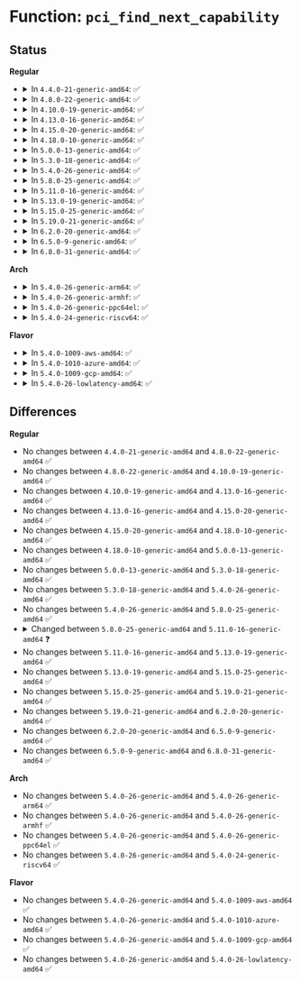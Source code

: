 # Function: <code>pci_find_next_capability</code>

## Status
<b>Regular</b>
<ul>
<li>
<details>
<summary>In <code>4.4.0-21-generic-amd64</code>: ✅</summary>

```c
int pci_find_next_capability(struct pci_dev * dev, u8 pos, int cap)
```

```json
{
  "name": "pci_find_next_capability",
  "collision_type": "Unique Global",
  "inline_type": "No",
  "funcs": [
    {
      "addr": 18446744071583251008,
      "name": "pci_find_next_capability",
      "external": true,
      "loc": "drivers/pci/pci.c:191",
      "file": "drivers/pci/pci.c",
      "inline": "seen, unknown",
      "caller_inline": [],
      "caller_func": [
        "drivers/virtio/virtio_pci_modern.c:virtio_pci_modern_probe",
        "drivers/virtio/virtio_pci_modern.c:virtio_pci_modern_probe",
        "drivers/virtio/virtio_pci_modern.c:virtio_pci_modern_probe",
        "drivers/virtio/virtio_pci_modern.c:virtio_pci_modern_probe"
      ]
    }
  ],
  "symbols": [
    {
      "addr": 18446744071583251008,
      "name": "pci_find_next_capability",
      "section": ".text",
      "bind": "STB_GLOBAL",
      "size": 85
    }
  ]
}
```
</details>
</li>
<li>
<details>
<summary>In <code>4.8.0-22-generic-amd64</code>: ✅</summary>

```c
int pci_find_next_capability(struct pci_dev * dev, u8 pos, int cap)
```

```json
{
  "name": "pci_find_next_capability",
  "collision_type": "Unique Global",
  "inline_type": "No",
  "funcs": [
    {
      "addr": 18446744071583560416,
      "name": "pci_find_next_capability",
      "external": true,
      "loc": "drivers/pci/pci.c:212",
      "file": "drivers/pci/pci.c",
      "inline": "seen, unknown",
      "caller_inline": [],
      "caller_func": [
        "drivers/virtio/virtio_pci_modern.c:virtio_pci_modern_probe",
        "drivers/virtio/virtio_pci_modern.c:virtio_pci_modern_probe",
        "drivers/virtio/virtio_pci_modern.c:virtio_pci_modern_probe",
        "drivers/virtio/virtio_pci_modern.c:virtio_pci_modern_probe"
      ]
    }
  ],
  "symbols": [
    {
      "addr": 18446744071583560416,
      "name": "pci_find_next_capability",
      "section": ".text",
      "bind": "STB_GLOBAL",
      "size": 85
    }
  ]
}
```
</details>
</li>
<li>
<details>
<summary>In <code>4.10.0-19-generic-amd64</code>: ✅</summary>

```c
int pci_find_next_capability(struct pci_dev * dev, u8 pos, int cap)
```

```json
{
  "name": "pci_find_next_capability",
  "collision_type": "Unique Global",
  "inline_type": "No",
  "funcs": [
    {
      "addr": 18446744071583697344,
      "name": "pci_find_next_capability",
      "external": true,
      "loc": "drivers/pci/pci.c:212",
      "file": "drivers/pci/pci.c",
      "inline": "seen, unknown",
      "caller_inline": [],
      "caller_func": [
        "drivers/virtio/virtio_pci_modern.c:virtio_pci_modern_probe",
        "drivers/virtio/virtio_pci_modern.c:virtio_pci_modern_probe",
        "drivers/virtio/virtio_pci_modern.c:virtio_pci_modern_probe",
        "drivers/virtio/virtio_pci_modern.c:virtio_pci_modern_probe"
      ]
    }
  ],
  "symbols": [
    {
      "addr": 18446744071583697344,
      "name": "pci_find_next_capability",
      "section": ".text",
      "bind": "STB_GLOBAL",
      "size": 85
    }
  ]
}
```
</details>
</li>
<li>
<details>
<summary>In <code>4.13.0-16-generic-amd64</code>: ✅</summary>

```c
int pci_find_next_capability(struct pci_dev * dev, u8 pos, int cap)
```

```json
{
  "name": "pci_find_next_capability",
  "collision_type": "Unique Global",
  "inline_type": "No",
  "funcs": [
    {
      "addr": 18446744071583737456,
      "name": "pci_find_next_capability",
      "external": true,
      "loc": "drivers/pci/pci.c:214",
      "file": "drivers/pci/pci.c",
      "inline": "seen, unknown",
      "caller_inline": [],
      "caller_func": [
        "drivers/virtio/virtio_pci_modern.c:virtio_pci_modern_probe",
        "drivers/virtio/virtio_pci_modern.c:virtio_pci_modern_probe",
        "drivers/virtio/virtio_pci_modern.c:virtio_pci_modern_probe",
        "drivers/virtio/virtio_pci_modern.c:virtio_pci_modern_probe"
      ]
    }
  ],
  "symbols": [
    {
      "addr": 18446744071583737456,
      "name": "pci_find_next_capability",
      "section": ".text",
      "bind": "STB_GLOBAL",
      "size": 85
    }
  ]
}
```
</details>
</li>
<li>
<details>
<summary>In <code>4.15.0-20-generic-amd64</code>: ✅</summary>

```c
int pci_find_next_capability(struct pci_dev * dev, u8 pos, int cap)
```

```json
{
  "name": "pci_find_next_capability",
  "collision_type": "Unique Global",
  "inline_type": "No",
  "funcs": [
    {
      "addr": 18446744071583996000,
      "name": "pci_find_next_capability",
      "external": true,
      "loc": "drivers/pci/pci.c:215",
      "file": "drivers/pci/pci.c",
      "inline": "seen, unknown",
      "caller_inline": [],
      "caller_func": [
        "drivers/virtio/virtio_pci_modern.c:virtio_pci_modern_probe",
        "drivers/virtio/virtio_pci_modern.c:virtio_pci_modern_probe",
        "drivers/virtio/virtio_pci_modern.c:virtio_pci_modern_probe",
        "drivers/virtio/virtio_pci_modern.c:virtio_pci_modern_probe"
      ]
    }
  ],
  "symbols": [
    {
      "addr": 18446744071583996000,
      "name": "pci_find_next_capability",
      "section": ".text",
      "bind": "STB_GLOBAL",
      "size": 85
    }
  ]
}
```
</details>
</li>
<li>
<details>
<summary>In <code>4.18.0-10-generic-amd64</code>: ✅</summary>

```c
int pci_find_next_capability(struct pci_dev * dev, u8 pos, int cap)
```

```json
{
  "name": "pci_find_next_capability",
  "collision_type": "Unique Global",
  "inline_type": "No",
  "funcs": [
    {
      "addr": 18446744071584190624,
      "name": "pci_find_next_capability",
      "external": true,
      "loc": "drivers/pci/pci.c:227",
      "file": "drivers/pci/pci.c",
      "inline": "seen, unknown",
      "caller_inline": [],
      "caller_func": [
        "drivers/virtio/virtio_pci_modern.c:virtio_pci_modern_probe",
        "drivers/virtio/virtio_pci_modern.c:virtio_pci_modern_probe",
        "drivers/virtio/virtio_pci_modern.c:virtio_pci_modern_probe",
        "drivers/virtio/virtio_pci_modern.c:virtio_pci_modern_probe"
      ]
    }
  ],
  "symbols": [
    {
      "addr": 18446744071584190624,
      "name": "pci_find_next_capability",
      "section": ".text",
      "bind": "STB_GLOBAL",
      "size": 85
    }
  ]
}
```
</details>
</li>
<li>
<details>
<summary>In <code>5.0.0-13-generic-amd64</code>: ✅</summary>

```c
int pci_find_next_capability(struct pci_dev * dev, u8 pos, int cap)
```

```json
{
  "name": "pci_find_next_capability",
  "collision_type": "Unique Global",
  "inline_type": "No",
  "funcs": [
    {
      "addr": 18446744071584279312,
      "name": "pci_find_next_capability",
      "external": true,
      "loc": "drivers/pci/pci.c:393",
      "file": "drivers/pci/pci.c",
      "inline": "seen, unknown",
      "caller_inline": [],
      "caller_func": [
        "drivers/virtio/virtio_pci_modern.c:virtio_pci_modern_probe",
        "drivers/virtio/virtio_pci_modern.c:virtio_pci_modern_probe",
        "drivers/virtio/virtio_pci_modern.c:virtio_pci_modern_probe",
        "drivers/virtio/virtio_pci_modern.c:virtio_pci_modern_probe"
      ]
    }
  ],
  "symbols": [
    {
      "addr": 18446744071584279312,
      "name": "pci_find_next_capability",
      "section": ".text",
      "bind": "STB_GLOBAL",
      "size": 85
    }
  ]
}
```
</details>
</li>
<li>
<details>
<summary>In <code>5.3.0-18-generic-amd64</code>: ✅</summary>

```c
int pci_find_next_capability(struct pci_dev * dev, u8 pos, int cap)
```

```json
{
  "name": "pci_find_next_capability",
  "collision_type": "Unique Global",
  "inline_type": "No",
  "funcs": [
    {
      "addr": 18446744071584473744,
      "name": "pci_find_next_capability",
      "external": true,
      "loc": "drivers/pci/pci.c:393",
      "file": "drivers/pci/pci.c",
      "inline": "seen, unknown",
      "caller_inline": [],
      "caller_func": [
        "drivers/virtio/virtio_pci_modern.c:virtio_pci_modern_probe",
        "drivers/virtio/virtio_pci_modern.c:virtio_pci_modern_probe",
        "drivers/virtio/virtio_pci_modern.c:virtio_pci_modern_probe",
        "drivers/virtio/virtio_pci_modern.c:virtio_pci_modern_probe"
      ]
    }
  ],
  "symbols": [
    {
      "addr": 18446744071584473744,
      "name": "pci_find_next_capability",
      "section": ".text",
      "bind": "STB_GLOBAL",
      "size": 86
    }
  ]
}
```
</details>
</li>
<li>
<details>
<summary>In <code>5.4.0-26-generic-amd64</code>: ✅</summary>

```c
int pci_find_next_capability(struct pci_dev * dev, u8 pos, int cap)
```

```json
{
  "name": "pci_find_next_capability",
  "collision_type": "Unique Global",
  "inline_type": "No",
  "funcs": [
    {
      "addr": 18446744071584609024,
      "name": "pci_find_next_capability",
      "external": true,
      "loc": "drivers/pci/pci.c:393",
      "file": "drivers/pci/pci.c",
      "inline": "seen, unknown",
      "caller_inline": [],
      "caller_func": [
        "drivers/virtio/virtio_pci_modern.c:virtio_pci_modern_probe",
        "drivers/virtio/virtio_pci_modern.c:virtio_pci_modern_probe",
        "drivers/virtio/virtio_pci_modern.c:virtio_pci_modern_probe",
        "drivers/virtio/virtio_pci_modern.c:virtio_pci_modern_probe"
      ]
    }
  ],
  "symbols": [
    {
      "addr": 18446744071584609024,
      "name": "pci_find_next_capability",
      "section": ".text",
      "bind": "STB_GLOBAL",
      "size": 86
    }
  ]
}
```
</details>
</li>
<li>
<details>
<summary>In <code>5.8.0-25-generic-amd64</code>: ✅</summary>

```c
int pci_find_next_capability(struct pci_dev * dev, u8 pos, int cap)
```

```json
{
  "name": "pci_find_next_capability",
  "collision_type": "Unique Global",
  "inline_type": "No",
  "funcs": [
    {
      "addr": 18446744071585286496,
      "name": "pci_find_next_capability",
      "external": true,
      "loc": "drivers/pci/pci.c:425",
      "file": "drivers/pci/pci.c",
      "inline": "seen, unknown",
      "caller_inline": [],
      "caller_func": [
        "drivers/virtio/virtio_pci_modern.c:virtio_pci_modern_probe",
        "drivers/virtio/virtio_pci_modern.c:virtio_pci_modern_probe",
        "drivers/virtio/virtio_pci_modern.c:virtio_pci_modern_probe",
        "drivers/virtio/virtio_pci_modern.c:virtio_pci_modern_probe"
      ]
    }
  ],
  "symbols": [
    {
      "addr": 18446744071585286496,
      "name": "pci_find_next_capability",
      "section": ".text",
      "bind": "STB_GLOBAL",
      "size": 85
    }
  ]
}
```
</details>
</li>
<li>
<details>
<summary>In <code>5.11.0-16-generic-amd64</code>: ✅</summary>

```c
u8 pci_find_next_capability(struct pci_dev * dev, u8 pos, int cap)
```

```json
{
  "name": "pci_find_next_capability",
  "collision_type": "Unique Global",
  "inline_type": "No",
  "funcs": [
    {
      "addr": 18446744071585441200,
      "name": "pci_find_next_capability",
      "external": true,
      "loc": "drivers/pci/pci.c:434",
      "file": "drivers/pci/pci.c",
      "inline": "seen, unknown",
      "caller_inline": [],
      "caller_func": [
        "drivers/virtio/virtio_pci_modern.c:virtio_pci_modern_probe",
        "drivers/virtio/virtio_pci_modern.c:virtio_pci_modern_probe",
        "drivers/virtio/virtio_pci_modern.c:virtio_pci_modern_probe",
        "drivers/virtio/virtio_pci_modern.c:virtio_pci_modern_probe",
        "drivers/virtio/virtio_pci_modern.c:virtio_pci_find_shm_cap"
      ]
    }
  ],
  "symbols": [
    {
      "addr": 18446744071585441200,
      "name": "pci_find_next_capability",
      "section": ".text",
      "bind": "STB_GLOBAL",
      "size": 85
    }
  ]
}
```
</details>
</li>
<li>
<details>
<summary>In <code>5.13.0-19-generic-amd64</code>: ✅</summary>

```c
u8 pci_find_next_capability(struct pci_dev * dev, u8 pos, int cap)
```

```json
{
  "name": "pci_find_next_capability",
  "collision_type": "Unique Global",
  "inline_type": "No",
  "funcs": [
    {
      "addr": 18446744071585321376,
      "name": "pci_find_next_capability",
      "external": true,
      "loc": "drivers/pci/pci.c:434",
      "file": "drivers/pci/pci.c",
      "inline": "seen, unknown",
      "caller_inline": [],
      "caller_func": [
        "drivers/virtio/virtio_pci_modern_dev.c:vp_modern_probe",
        "drivers/virtio/virtio_pci_modern_dev.c:vp_modern_probe",
        "drivers/virtio/virtio_pci_modern_dev.c:vp_modern_probe",
        "drivers/virtio/virtio_pci_modern_dev.c:vp_modern_probe",
        "drivers/virtio/virtio_pci_modern.c:vp_get_shm_region"
      ]
    }
  ],
  "symbols": [
    {
      "addr": 18446744071585321376,
      "name": "pci_find_next_capability",
      "section": ".text",
      "bind": "STB_GLOBAL",
      "size": 86
    }
  ]
}
```
</details>
</li>
<li>
<details>
<summary>In <code>5.15.0-25-generic-amd64</code>: ✅</summary>

```c
u8 pci_find_next_capability(struct pci_dev * dev, u8 pos, int cap)
```

```json
{
  "name": "pci_find_next_capability",
  "collision_type": "Unique Global",
  "inline_type": "No",
  "funcs": [
    {
      "addr": 18446744071585776800,
      "name": "pci_find_next_capability",
      "external": true,
      "loc": "drivers/pci/pci.c:444",
      "file": "drivers/pci/pci.c",
      "inline": "seen, unknown",
      "caller_inline": [],
      "caller_func": [
        "drivers/virtio/virtio_pci_modern_dev.c:vp_modern_probe",
        "drivers/virtio/virtio_pci_modern_dev.c:vp_modern_probe",
        "drivers/virtio/virtio_pci_modern_dev.c:vp_modern_probe",
        "drivers/virtio/virtio_pci_modern_dev.c:vp_modern_probe",
        "drivers/virtio/virtio_pci_modern.c:vp_get_shm_region"
      ]
    }
  ],
  "symbols": [
    {
      "addr": 18446744071585776800,
      "name": "pci_find_next_capability",
      "section": ".text",
      "bind": "STB_GLOBAL",
      "size": 86
    }
  ]
}
```
</details>
</li>
<li>
<details>
<summary>In <code>5.19.0-21-generic-amd64</code>: ✅</summary>

```c
u8 pci_find_next_capability(struct pci_dev * dev, u8 pos, int cap)
```

```json
{
  "name": "pci_find_next_capability",
  "collision_type": "Unique Global",
  "inline_type": "No",
  "funcs": [
    {
      "addr": 18446744071586963264,
      "name": "pci_find_next_capability",
      "external": true,
      "loc": "drivers/pci/pci.c:461",
      "file": "drivers/pci/pci.c",
      "inline": "seen, unknown",
      "caller_inline": [],
      "caller_func": [
        "drivers/virtio/virtio_pci_modern_dev.c:vp_modern_probe",
        "drivers/virtio/virtio_pci_modern_dev.c:vp_modern_probe",
        "drivers/virtio/virtio_pci_modern_dev.c:vp_modern_probe",
        "drivers/virtio/virtio_pci_modern_dev.c:vp_modern_probe",
        "drivers/virtio/virtio_pci_modern.c:virtio_pci_find_shm_cap"
      ]
    }
  ],
  "symbols": [
    {
      "addr": 18446744071586963264,
      "name": "pci_find_next_capability",
      "section": ".text",
      "bind": "STB_GLOBAL",
      "size": 97
    }
  ]
}
```
</details>
</li>
<li>
<details>
<summary>In <code>6.2.0-20-generic-amd64</code>: ✅</summary>

```c
u8 pci_find_next_capability(struct pci_dev * dev, u8 pos, int cap)
```

```json
{
  "name": "pci_find_next_capability",
  "collision_type": "Unique Global",
  "inline_type": "No",
  "funcs": [
    {
      "addr": 18446744071588127216,
      "name": "pci_find_next_capability",
      "external": true,
      "loc": "drivers/pci/pci.c:445",
      "file": "drivers/pci/pci.c",
      "inline": "seen, unknown",
      "caller_inline": [],
      "caller_func": [
        "drivers/virtio/virtio_pci_modern_dev.c:vp_modern_probe",
        "drivers/virtio/virtio_pci_modern_dev.c:vp_modern_probe",
        "drivers/virtio/virtio_pci_modern_dev.c:vp_modern_probe",
        "drivers/virtio/virtio_pci_modern_dev.c:vp_modern_probe",
        "drivers/virtio/virtio_pci_modern.c:virtio_pci_find_shm_cap"
      ]
    }
  ],
  "symbols": [
    {
      "addr": 18446744071588127216,
      "name": "pci_find_next_capability",
      "section": ".text",
      "bind": "STB_GLOBAL",
      "size": 97
    }
  ]
}
```
</details>
</li>
<li>
<details>
<summary>In <code>6.5.0-9-generic-amd64</code>: ✅</summary>

```c
u8 pci_find_next_capability(struct pci_dev * dev, u8 pos, int cap)
```

```json
{
  "name": "pci_find_next_capability",
  "collision_type": "Unique Global",
  "inline_type": "No",
  "funcs": [
    {
      "addr": 18446744071588402480,
      "name": "pci_find_next_capability",
      "external": true,
      "loc": "drivers/pci/pci.c:460",
      "file": "drivers/pci/pci.c",
      "inline": "seen, unknown",
      "caller_inline": [],
      "caller_func": [
        "drivers/virtio/virtio_pci_modern_dev.c:vp_modern_probe",
        "drivers/virtio/virtio_pci_modern_dev.c:vp_modern_probe",
        "drivers/virtio/virtio_pci_modern_dev.c:vp_modern_probe",
        "drivers/virtio/virtio_pci_modern_dev.c:vp_modern_probe",
        "drivers/virtio/virtio_pci_modern.c:virtio_pci_find_shm_cap"
      ]
    }
  ],
  "symbols": [
    {
      "addr": 18446744071588402480,
      "name": "pci_find_next_capability",
      "section": ".text",
      "bind": "STB_GLOBAL",
      "size": 97
    }
  ]
}
```
</details>
</li>
<li>
<details>
<summary>In <code>6.8.0-31-generic-amd64</code>: ✅</summary>

```c
u8 pci_find_next_capability(struct pci_dev * dev, u8 pos, int cap)
```

```json
{
  "name": "pci_find_next_capability",
  "collision_type": "Unique Global",
  "inline_type": "No",
  "funcs": [
    {
      "addr": 18446744071588698464,
      "name": "pci_find_next_capability",
      "external": true,
      "loc": "drivers/pci/pci.c:460",
      "file": "drivers/pci/pci.c",
      "inline": "seen, unknown",
      "caller_inline": [],
      "caller_func": [
        "drivers/virtio/virtio_pci_modern_dev.c:vp_modern_probe",
        "drivers/virtio/virtio_pci_modern_dev.c:vp_modern_probe",
        "drivers/virtio/virtio_pci_modern_dev.c:vp_modern_probe",
        "drivers/virtio/virtio_pci_modern_dev.c:vp_modern_probe",
        "drivers/virtio/virtio_pci_modern.c:virtio_pci_find_shm_cap"
      ]
    }
  ],
  "symbols": [
    {
      "addr": 18446744071588698464,
      "name": "pci_find_next_capability",
      "section": ".text",
      "bind": "STB_GLOBAL",
      "size": 97
    }
  ]
}
```
</details>
</li>
</ul>
<b>Arch</b>
<ul>
<li>
<details>
<summary>In <code>5.4.0-26-generic-arm64</code>: ✅</summary>

```c
int pci_find_next_capability(struct pci_dev * dev, u8 pos, int cap)
```

```json
{
  "name": "pci_find_next_capability",
  "collision_type": "Unique Global",
  "inline_type": "No",
  "funcs": [
    {
      "addr": 18446603336496848080,
      "name": "pci_find_next_capability",
      "external": true,
      "loc": "drivers/pci/pci.c:393",
      "file": "drivers/pci/pci.c",
      "inline": "seen, unknown",
      "caller_inline": [],
      "caller_func": [
        "drivers/virtio/virtio_pci_modern.c:virtio_pci_modern_probe",
        "drivers/virtio/virtio_pci_modern.c:virtio_pci_modern_probe",
        "drivers/virtio/virtio_pci_modern.c:virtio_pci_modern_probe",
        "drivers/virtio/virtio_pci_modern.c:virtio_pci_modern_probe"
      ]
    }
  ],
  "symbols": [
    {
      "addr": 18446603336496848080,
      "name": "pci_find_next_capability",
      "section": ".text",
      "bind": "STB_GLOBAL",
      "size": 120
    }
  ]
}
```
</details>
</li>
<li>
<details>
<summary>In <code>5.4.0-26-generic-armhf</code>: ✅</summary>

```c
int pci_find_next_capability(struct pci_dev * dev, u8 pos, int cap)
```

```json
{
  "name": "pci_find_next_capability",
  "collision_type": "Unique Global",
  "inline_type": "No",
  "funcs": [
    {
      "addr": 3230128524,
      "name": "pci_find_next_capability",
      "external": true,
      "loc": "drivers/pci/pci.c:393",
      "file": "drivers/pci/pci.c",
      "inline": "seen, unknown",
      "caller_inline": [],
      "caller_func": [
        "drivers/virtio/virtio_pci_modern.c:virtio_pci_modern_probe",
        "drivers/virtio/virtio_pci_modern.c:virtio_pci_modern_probe",
        "drivers/virtio/virtio_pci_modern.c:virtio_pci_modern_probe",
        "drivers/virtio/virtio_pci_modern.c:virtio_pci_modern_probe"
      ]
    }
  ],
  "symbols": [
    {
      "addr": 3230128524,
      "name": "pci_find_next_capability",
      "section": ".text",
      "bind": "STB_GLOBAL",
      "size": 120
    }
  ]
}
```
</details>
</li>
<li>
<details>
<summary>In <code>5.4.0-26-generic-ppc64el</code>: ✅</summary>

```c
int pci_find_next_capability(struct pci_dev * dev, u8 pos, int cap)
```

```json
{
  "name": "pci_find_next_capability",
  "collision_type": "Unique Global",
  "inline_type": "No",
  "funcs": [
    {
      "addr": 13835058055290925904,
      "name": "pci_find_next_capability",
      "external": true,
      "loc": "drivers/pci/pci.c:393",
      "file": "drivers/pci/pci.c",
      "inline": "seen, unknown",
      "caller_inline": [],
      "caller_func": [
        "drivers/virtio/virtio_pci_modern.c:virtio_pci_modern_probe",
        "drivers/virtio/virtio_pci_modern.c:virtio_pci_modern_probe",
        "drivers/virtio/virtio_pci_modern.c:virtio_pci_modern_probe",
        "drivers/virtio/virtio_pci_modern.c:virtio_pci_modern_probe"
      ]
    }
  ],
  "symbols": [
    {
      "addr": 13835058055290925904,
      "name": "pci_find_next_capability",
      "section": ".text",
      "bind": "STB_GLOBAL",
      "size": 120
    }
  ]
}
```
</details>
</li>
<li>
<details>
<summary>In <code>5.4.0-24-generic-riscv64</code>: ✅</summary>

```c
int pci_find_next_capability(struct pci_dev * dev, u8 pos, int cap)
```

```json
{
  "name": "pci_find_next_capability",
  "collision_type": "Unique Global",
  "inline_type": "No",
  "funcs": [
    {
      "addr": 18446743936275552454,
      "name": "pci_find_next_capability",
      "external": true,
      "loc": "drivers/pci/pci.c:393",
      "file": "drivers/pci/pci.c",
      "inline": "seen, unknown",
      "caller_inline": [],
      "caller_func": [
        "drivers/virtio/virtio_pci_modern.c:virtio_pci_modern_probe",
        "drivers/virtio/virtio_pci_modern.c:virtio_pci_modern_probe",
        "drivers/virtio/virtio_pci_modern.c:virtio_pci_modern_probe",
        "drivers/virtio/virtio_pci_modern.c:virtio_pci_modern_probe"
      ]
    }
  ],
  "symbols": [
    {
      "addr": 18446743936275552454,
      "name": "pci_find_next_capability",
      "section": ".text",
      "bind": "STB_GLOBAL",
      "size": 82
    }
  ]
}
```
</details>
</li>
</ul>
<b>Flavor</b>
<ul>
<li>
<details>
<summary>In <code>5.4.0-1009-aws-amd64</code>: ✅</summary>

```c
int pci_find_next_capability(struct pci_dev * dev, u8 pos, int cap)
```

```json
{
  "name": "pci_find_next_capability",
  "collision_type": "Unique Global",
  "inline_type": "No",
  "funcs": [
    {
      "addr": 18446744071584561184,
      "name": "pci_find_next_capability",
      "external": true,
      "loc": "drivers/pci/pci.c:393",
      "file": "drivers/pci/pci.c",
      "inline": "seen, unknown",
      "caller_inline": [],
      "caller_func": [
        "drivers/virtio/virtio_pci_modern.c:virtio_pci_modern_probe",
        "drivers/virtio/virtio_pci_modern.c:virtio_pci_modern_probe",
        "drivers/virtio/virtio_pci_modern.c:virtio_pci_modern_probe",
        "drivers/virtio/virtio_pci_modern.c:virtio_pci_modern_probe"
      ]
    }
  ],
  "symbols": [
    {
      "addr": 18446744071584561184,
      "name": "pci_find_next_capability",
      "section": ".text",
      "bind": "STB_GLOBAL",
      "size": 86
    }
  ]
}
```
</details>
</li>
<li>
<details>
<summary>In <code>5.4.0-1010-azure-amd64</code>: ✅</summary>

```c
int pci_find_next_capability(struct pci_dev * dev, u8 pos, int cap)
```

```json
{
  "name": "pci_find_next_capability",
  "collision_type": "Unique Global",
  "inline_type": "No",
  "funcs": [
    {
      "addr": 18446744071584489344,
      "name": "pci_find_next_capability",
      "external": true,
      "loc": "drivers/pci/pci.c:393",
      "file": "drivers/pci/pci.c",
      "inline": "seen, unknown",
      "caller_inline": [],
      "caller_func": [
        "drivers/virtio/virtio_pci_modern.c:virtio_pci_modern_probe",
        "drivers/virtio/virtio_pci_modern.c:virtio_pci_modern_probe",
        "drivers/virtio/virtio_pci_modern.c:virtio_pci_modern_probe",
        "drivers/virtio/virtio_pci_modern.c:virtio_pci_modern_probe"
      ]
    }
  ],
  "symbols": [
    {
      "addr": 18446744071584489344,
      "name": "pci_find_next_capability",
      "section": ".text",
      "bind": "STB_GLOBAL",
      "size": 86
    }
  ]
}
```
</details>
</li>
<li>
<details>
<summary>In <code>5.4.0-1009-gcp-amd64</code>: ✅</summary>

```c
int pci_find_next_capability(struct pci_dev * dev, u8 pos, int cap)
```

```json
{
  "name": "pci_find_next_capability",
  "collision_type": "Unique Global",
  "inline_type": "No",
  "funcs": [
    {
      "addr": 18446744071584559184,
      "name": "pci_find_next_capability",
      "external": true,
      "loc": "drivers/pci/pci.c:393",
      "file": "drivers/pci/pci.c",
      "inline": "seen, unknown",
      "caller_inline": [],
      "caller_func": [
        "drivers/virtio/virtio_pci_modern.c:virtio_pci_modern_probe",
        "drivers/virtio/virtio_pci_modern.c:virtio_pci_modern_probe",
        "drivers/virtio/virtio_pci_modern.c:virtio_pci_modern_probe",
        "drivers/virtio/virtio_pci_modern.c:virtio_pci_modern_probe"
      ]
    }
  ],
  "symbols": [
    {
      "addr": 18446744071584559184,
      "name": "pci_find_next_capability",
      "section": ".text",
      "bind": "STB_GLOBAL",
      "size": 86
    }
  ]
}
```
</details>
</li>
<li>
<details>
<summary>In <code>5.4.0-26-lowlatency-amd64</code>: ✅</summary>

```c
int pci_find_next_capability(struct pci_dev * dev, u8 pos, int cap)
```

```json
{
  "name": "pci_find_next_capability",
  "collision_type": "Unique Global",
  "inline_type": "No",
  "funcs": [
    {
      "addr": 18446744071584666928,
      "name": "pci_find_next_capability",
      "external": true,
      "loc": "drivers/pci/pci.c:393",
      "file": "drivers/pci/pci.c",
      "inline": "seen, unknown",
      "caller_inline": [],
      "caller_func": [
        "drivers/virtio/virtio_pci_modern.c:virtio_pci_modern_probe",
        "drivers/virtio/virtio_pci_modern.c:virtio_pci_modern_probe",
        "drivers/virtio/virtio_pci_modern.c:virtio_pci_modern_probe",
        "drivers/virtio/virtio_pci_modern.c:virtio_pci_modern_probe"
      ]
    }
  ],
  "symbols": [
    {
      "addr": 18446744071584666928,
      "name": "pci_find_next_capability",
      "section": ".text",
      "bind": "STB_GLOBAL",
      "size": 86
    }
  ]
}
```
</details>
</li>
</ul>

## Differences
<b>Regular</b>
<ul>
<li>
No changes between <code>4.4.0-21-generic-amd64</code> and <code>4.8.0-22-generic-amd64</code> ✅
</li>
<li>
No changes between <code>4.8.0-22-generic-amd64</code> and <code>4.10.0-19-generic-amd64</code> ✅
</li>
<li>
No changes between <code>4.10.0-19-generic-amd64</code> and <code>4.13.0-16-generic-amd64</code> ✅
</li>
<li>
No changes between <code>4.13.0-16-generic-amd64</code> and <code>4.15.0-20-generic-amd64</code> ✅
</li>
<li>
No changes between <code>4.15.0-20-generic-amd64</code> and <code>4.18.0-10-generic-amd64</code> ✅
</li>
<li>
No changes between <code>4.18.0-10-generic-amd64</code> and <code>5.0.0-13-generic-amd64</code> ✅
</li>
<li>
No changes between <code>5.0.0-13-generic-amd64</code> and <code>5.3.0-18-generic-amd64</code> ✅
</li>
<li>
No changes between <code>5.3.0-18-generic-amd64</code> and <code>5.4.0-26-generic-amd64</code> ✅
</li>
<li>
No changes between <code>5.4.0-26-generic-amd64</code> and <code>5.8.0-25-generic-amd64</code> ✅
</li>
<li>
<details>
<summary>Changed between <code>5.8.0-25-generic-amd64</code> and <code>5.11.0-16-generic-amd64</code> ❓</summary>
<ul>
<li>
<b>Return type changed. </b>
<code>int</code> ➡️ <code>u8</code>
</li>
</ul>
</details>
</li>
<li>
No changes between <code>5.11.0-16-generic-amd64</code> and <code>5.13.0-19-generic-amd64</code> ✅
</li>
<li>
No changes between <code>5.13.0-19-generic-amd64</code> and <code>5.15.0-25-generic-amd64</code> ✅
</li>
<li>
No changes between <code>5.15.0-25-generic-amd64</code> and <code>5.19.0-21-generic-amd64</code> ✅
</li>
<li>
No changes between <code>5.19.0-21-generic-amd64</code> and <code>6.2.0-20-generic-amd64</code> ✅
</li>
<li>
No changes between <code>6.2.0-20-generic-amd64</code> and <code>6.5.0-9-generic-amd64</code> ✅
</li>
<li>
No changes between <code>6.5.0-9-generic-amd64</code> and <code>6.8.0-31-generic-amd64</code> ✅
</li>
</ul>
<b>Arch</b>
<ul>
<li>
No changes between <code>5.4.0-26-generic-amd64</code> and <code>5.4.0-26-generic-arm64</code> ✅
</li>
<li>
No changes between <code>5.4.0-26-generic-amd64</code> and <code>5.4.0-26-generic-armhf</code> ✅
</li>
<li>
No changes between <code>5.4.0-26-generic-amd64</code> and <code>5.4.0-26-generic-ppc64el</code> ✅
</li>
<li>
No changes between <code>5.4.0-26-generic-amd64</code> and <code>5.4.0-24-generic-riscv64</code> ✅
</li>
</ul>
<b>Flavor</b>
<ul>
<li>
No changes between <code>5.4.0-26-generic-amd64</code> and <code>5.4.0-1009-aws-amd64</code> ✅
</li>
<li>
No changes between <code>5.4.0-26-generic-amd64</code> and <code>5.4.0-1010-azure-amd64</code> ✅
</li>
<li>
No changes between <code>5.4.0-26-generic-amd64</code> and <code>5.4.0-1009-gcp-amd64</code> ✅
</li>
<li>
No changes between <code>5.4.0-26-generic-amd64</code> and <code>5.4.0-26-lowlatency-amd64</code> ✅
</li>
</ul>
